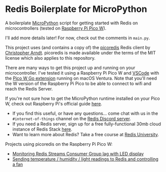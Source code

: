 # Redis Boilerplate for MicroPython

A boilerplate [MicroPython](https://micropython.org/) script for getting started with Redis on microcontrollers (tested on [Raspberry Pi Pico W](https://www.raspberrypi.com/products/raspberry-pi-pico/)).

I'll add more details later!  For now, check out the comments in `main.py`.

This project uses (and contains a copy of) the [picoredis](https://github.com/SpotlightKid/picoredis) Redis client by [Christopher Arndt](https://github.com/SpotlightKid).  picoredis is made available under the terms of the MIT license which also applies to this repository.

There are many ways to get this project up and running on your microcontroller.  I've tested it using a Raspberry Pi Pico W and [VSCode](https://code.visualstudio.com/) with the [Pico W Go extension](https://marketplace.visualstudio.com/items?itemName=paulober.pico-w-go) running on macOS Ventura.  Note that you'll need the W version of the Raspberry Pi Pico to be able to connect to wifi and reach the Redis Server.

If you're not sure how to get the MicroPython runtime installed on your Pico W, check out Raspberry Pi's official guide [here](https://www.raspberrypi.com/documentation/microcontrollers/micropython.html).

* If you find this useful, or have any questions... come chat with us in the `#internet-of-things` channel on the [Redis Discord server](https://discord.gg/redis).
* If you need a Redis server, sign up for a free fully-functional 30mb cloud instance of Redis Stack [here](https://redis.com/try-free/).
* Want to learn more about Redis?  Take a free course at [Redis University](https://university.redis.com).

Projects using picoredis on the Raspberry Pi Pico W:

* [Monitoring Redis Streams Consumer Group lag with LED display](https://github.com/simonprickett/redis-streams-lag-pi-pico-w)
* [Sending temperature / humidity / light readings to Redis and controlling a fan](https://github.com/simonprickett/raspberry-pi-pico-redis)
